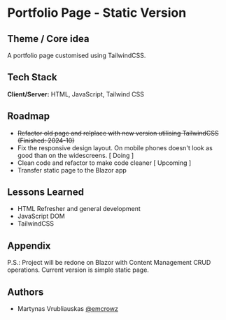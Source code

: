 # Portfolio Page - Static Version

## Theme / Core idea

A portfolio page customised using TailwindCSS.

## Tech Stack

**Client/Server:** HTML, JavaScript, Tailwind CSS

## Roadmap

- ~~Refactor old page and relplace with new version utilising TailwindCSS (Finished: 2024-10)~~
- Fix the responsive design layout. On mobile phones doesn't look as good than on the widescreens. [ Doing ]
- Clean code and refactor to make code cleaner [ Upcoming ]
- Transfer static page to the Blazor app

## Lessons Learned

- HTML Refresher and general development
- JavaScript DOM
- TailwindCSS

## Appendix

P.S.: Project will be redone on Blazor with Content Management CRUD operations. Current version is simple static page.

## Authors

- Martynas Vrubliauskas [@emcrowz](https://www.github.com/emcrowz)
